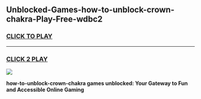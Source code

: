 
## Unblocked-Games-how-to-unblock-crown-chakra-Play-Free-wdbc2
<h3>
<a href="https://premium76.site?title=how-to-unblock-crown-chakra&ref=19M">CLICK TO PLAY</a></h3>
<hr>

<h3>
<a href="https://premium76.site?title=how-to-unblock-crown-chakra&ref=19M">CLICK 2 PLAY</a>
  
</h3>

<a href="https://premium76.site?title=how-to-unblock-crown-chakra&ref=19M"><img src="https://clearcache.store/games.png"></a>


**how-to-unblock-crown-chakra games unblocked: Your Gateway to Fun and Accessible Online Gaming**
